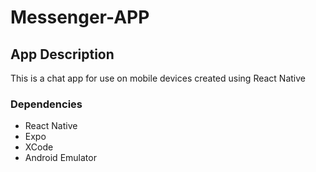 # Messenger-APP

## App Description

This is a chat app for use on mobile devices created using React Native

### Dependencies

- React Native
- Expo
- XCode
- Android Emulator
